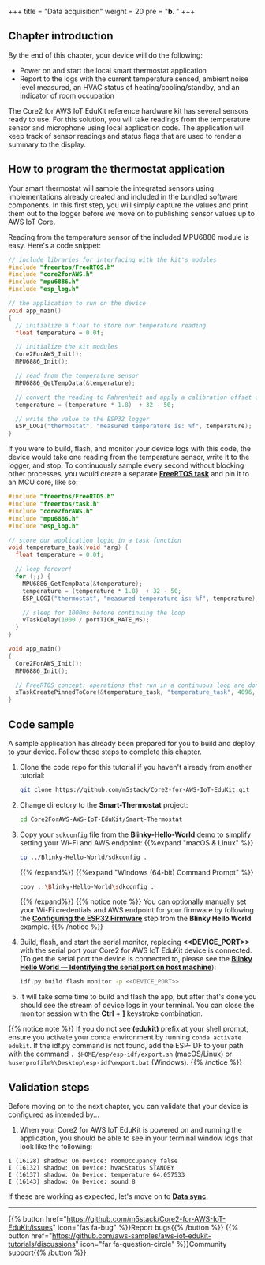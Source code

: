 +++
title = "Data acquisition"
weight = 20
pre = "<b>b. </b>"
+++

## Chapter introduction
By the end of this chapter, your device will do the following:

* Power on and start the local smart thermostat application
* Report to the logs with the current temperature sensed, ambient noise level measured, an HVAC status of heating/cooling/standby, and an indicator of room occupation

The Core2 for AWS IoT EduKit reference hardware kit has several sensors ready to use. For this solution, you will take readings from the temperature sensor and microphone using local application code. The application will keep track of sensor readings and status flags that are used to render a summary to the display.

## How to program the thermostat application
Your smart thermostat will sample the integrated sensors using implementations already created and included in the bundled software components. In this first step, you will simply capture the values and print them out to the logger before we move on to publishing sensor values up to AWS IoT Core.

Reading from the temperature sensor of the included MPU6886 module is easy. Here's a code snippet:

```c
// include libraries for interfacing with the kit's modules
#include "freertos/FreeRTOS.h"
#include "core2forAWS.h"
#include "mpu6886.h"
#include "esp_log.h"

// the application to run on the device
void app_main()
{
  // initialize a float to store our temperature reading
  float temperature = 0.0f;

  // initialize the kit modules
  Core2ForAWS_Init();
  MPU6886_Init();

  // read from the temperature sensor
  MPU6886_GetTempData(&temperature);

  // convert the reading to Fahrenheit and apply a calibration offset of -50
  temperature = (temperature * 1.8)  + 32 - 50;

  // write the value to the ESP32 logger
  ESP_LOGI("thermostat", "measured temperature is: %f", temperature);
}
```

If you were to build, flash, and monitor your device logs with this code, the device would take one reading from the temperature sensor, write it to the logger, and stop. To continuously sample every second without blocking other processes, you would create a separate **[FreeRTOS task](https://docs.espressif.com/projects/esp-idf/en/v4.2/esp32/api-reference/system/freertos.html#_CPPv423xTaskCreatePinnedToCore14TaskFunction_tPCKcK8uint32_tPCv11UBaseType_tPC12TaskHandle_tK10BaseType_t)** and pin it to an MCU core, like so:

```c
#include "freertos/FreeRTOS.h"
#include "freertos/task.h"
#include "core2forAWS.h"
#include "mpu6886.h"
#include "esp_log.h"

// store our application logic in a task function
void temperature_task(void *arg) {
  float temperature = 0.0f;

  // loop forever!
  for (;;) {
    MPU6886_GetTempData(&temperature);
    temperature = (temperature * 1.8)  + 32 - 50;
    ESP_LOGI("thermostat", "measured temperature is: %f", temperature);

    // sleep for 1000ms before continuing the loop
    vTaskDelay(1000 / portTICK_RATE_MS);
  }
}

void app_main()
{
  Core2ForAWS_Init();
  MPU6886_Init();

  // FreeRTOS concept: operations that run in a continuous loop are done in tasks
  xTaskCreatePinnedToCore(&temperature_task, "temperature_task", 4096, NULL, 5, NULL, 1);
}
```

## Code sample
A sample application has already been prepared for you to build and deploy to your device. Follow these steps to complete this chapter.

1. Clone the code repo for this tutorial if you haven't already from another tutorial: 
   ```bash
   git clone https://github.com/m5stack/Core2-for-AWS-IoT-EduKit.git
   ```
2. Change directory to the **Smart-Thermostat** project: 
   ```bash
   cd Core2ForAWS-AWS-IoT-EduKit/Smart-Thermostat
   ```
3. Copy your `sdkconfig` file from the **Blinky-Hello-World** demo to simplify setting your Wi-Fi and AWS endpoint:
   {{%expand "macOS & Linux" %}}
   ```bash
   cp ../Blinky-Hello-World/sdkconfig .
   ```
   {{% /expand%}}
   {{%expand "Windows (64-bit) Command Prompt" %}}
   ```bash
   copy ..\Blinky-Hello-World\sdkconfig .
   ```
   {{% /expand%}}
   {{% notice note %}}
   You can optionally manually set your Wi-Fi credentials and AWS endpoint for your firmware by following the **[Configuring the ESP32 Firmware](/en/blinky-hello-world/connecting-to-aws.html#configuring-the-esp32-firmware)** step from the **Blinky Hello World** example.
   {{% /notice %}}
  
4. Build, flash, and start the serial monitor, replacing **<<DEVICE_PORT>>** with the serial port your Core2 for AWS IoT EduKit device is connected. (To get the serial port the device is connected to, please see the [**Blinky Hello World — Identifying the serial port on host machine**](/en/blinky-hello-world/device-provisioning.html#identifying-the-serial-port-on-host-machine)): 
   ```bash
   idf.py build flash monitor -p <<DEVICE_PORT>> 
   ```
   
5. It will take some time to build and flash the app, but after that's done you should see the stream of device logs in your terminal. You can close the monitor session with the **Ctrl** + **]** keystroke combination.

{{% notice note %}}
If you do not see **(edukit)** prefix at your shell prompt, ensure you activate your conda environment by running `conda activate edukit`.
If the idf.py command is not found, add the ESP-IDF to your path with the command `. $HOME/esp/esp-idf/export.sh` (macOS/Linux) or `%userprofile%\Desktop\esp-idf\export.bat` (Windows).
{{% /notice %}}

## Validation steps
Before moving on to the next chapter, you can validate that your device is configured as intended by...

1. When your Core2 for AWS IoT EduKit is powered on and running the application, you should be able to see in your terminal window logs that look like the following: 

```
I (16128) shadow: On Device: roomOccupancy false
I (16132) shadow: On Device: hvacStatus STANDBY
I (16137) shadow: On Device: temperature 64.057533
I (16143) shadow: On Device: sound 8
```

If these are working as expected, let's move on to [**Data sync**](/en/smart-thermostat/data-sync.html).

---
{{% button href="https://github.com/m5stack/Core2-for-AWS-IoT-EduKit/issues" icon="fas fa-bug" %}}Report bugs{{% /button %}} {{% button href="https://github.com/aws-samples/aws-iot-edukit-tutorials/discussions" icon="far fa-question-circle" %}}Community support{{% /button %}}